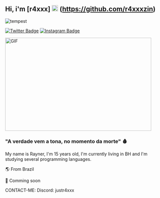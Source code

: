 ## Hi, i'm [r4xxx] <img src="https://images.emojiterra.com/twitter/v13.0/128px/1f1e7-1f1f7.png" height="20px" width="20px"/> (https://github.com/r4xxxzin)

<p align="left"> <img src="https://komarev.com/ghpvc/?username=Tempest7x&label=Profile%20views&color=323232&style=flat-square" alt="tempest" /> </p>

[![Twitter Badge](https://img.shields.io/badge/-Twitter-00acee?style=flat-square&logo=Twitter&logoColor=white)](https://twitter.com/r4xxzin)
[![Instagram Badge](https://img.shields.io/badge/-Instagram-e4405f?style=flat-square&logo=Instagram&logoColor=white)](https://instagram.com/rayner7xz)


<img src="https://i.pinimg.com/originals/36/cc/70/36cc70325e9069671f2550a3db5073c0.gif" alt= "GIF" width="470" height="300">

### "A verdade vem a tona, no momento da morte" :drop_of_blood: 

My name is Rayner, I'm 15 years old, I'm currently living in BH and I'm studying several programming languages.

🌎 From Brazil

🧪 Comming soon


CONTACT-ME:
Discord: justr4xxx
